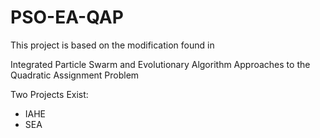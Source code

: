 # PSO-EA-QAP

This project is based on the modification found in 

Integrated Particle Swarm and Evolutionary Algorithm Approaches to the Quadratic Assignment Problem

Two Projects Exist:
- IAHE
- SEA
